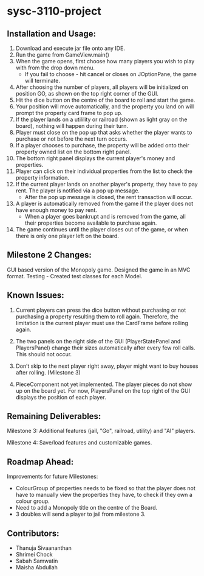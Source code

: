 # sysc-3110-project

## Installation and Usage:

1. Download and execute jar file onto any IDE.
2. Run the game from GameView.main()
3. When the game opens, first choose how many players you wish to play with from the drop down menu. 
    * If you fail to choose - hit cancel or closes on JOptionPane, the game will terminate.
4. After choosing the number of players, all players will be initialized on position GO, as shown on the top right corner of the GUI.
5. Hit the dice button on the centre of the board to roll and start the game.
6. Your position will move automatically, and the property you land on will prompt the property card frame to pop up.
7. If the player lands on a utilility or railroad (shown as light gray on the board), nothing will happen during their turn.
8. Player must close on the pop up that asks whether the player wants to purchase or not before the next turn occurs.
9. If a player chooses to purchase, the property will be added onto their property owned list on the bottom right panel.
10. The bottom right panel displays the current player's money and properties.
11. Player can click on their individual properties from the list to check the property information.
12. If the current player lands on another player's property, they have to pay rent. The player is notified via a pop up message. 
      * After the pop up message is  closed, the rent transaction will occur.
14. A player is automatically removed from the game if the player does not have enough money to pay rent.
      * When a player goes bankrupt and is removed from the game, all their properties become available to purchase again.
16. The game continues until the player closes out of the game, or when there is only one player left on the board.

## Milestone 2 Changes:

GUI based version of the Monopoly game. Designed the game in an MVC format.
Testing - Created test classes for each Model.


## Known Issues:

1. Current players can press the dice button without purchasing or not purchasing a property resulting them to roll again. Therefore, the limitation is the current player must use the CardFrame before rolling again.

2. The two panels on the right side of the GUI (PlayerStatePanel and PlayersPanel) change their sizes automatically after every few roll calls. This should not occur.

3. Don’t skip to the next player right away, player might want to buy houses after rolling. (Milestone 3)

4. PieceComponent not yet implemented. The player pieces do not show up on the board yet. For now, PlayersPanel on the top right of the GUI displays the position of each player. 


## Remaining Deliverables:

Milestone 3: Additional features (jail, "Go", railroad, utility) and "AI" players. 

Milestone 4: Save/load features and customizable games.

## Roadmap Ahead:

Improvements for future Milestones:

* ColourGroup of properties needs to be fixed so that the player does not have to manually view the properties they have, to check if they own a colour group. 
* Need to add a Monopoly title on the centre of the Board.
* 3 doubles will send a player to jail from milestone 3.

## Contributors:
* Thanuja Sivaananthan
* Shrimei Chock
* Sabah Samwatin
* Maisha Abdullah
